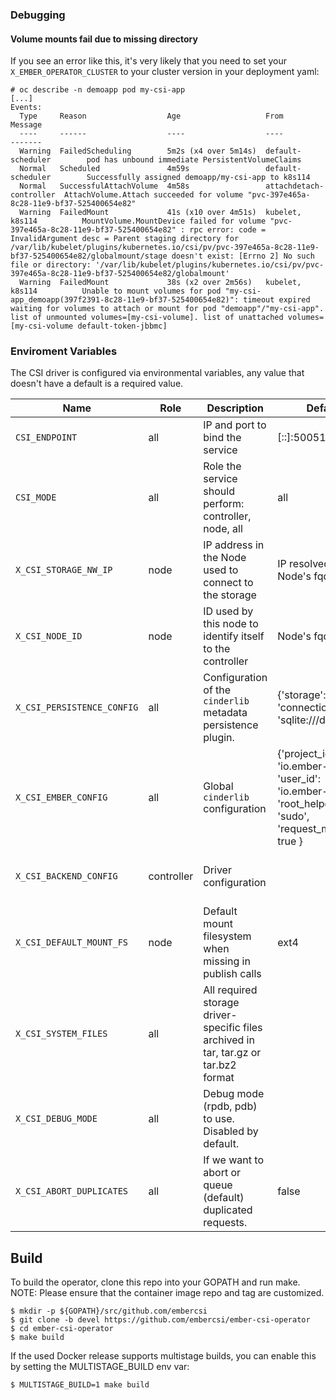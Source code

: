 ### Debugging
#### Volume mounts fail due to missing directory

If you see an error like this, it's very likely that you need to set your `X_EMBER_OPERATOR_CLUSTER` to your cluster version in your deployment yaml:

```console
# oc describe -n demoapp pod my-csi-app
[...]
Events:
  Type     Reason                  Age                   From                     Message
  ----     ------                  ----                  ----                     -------
  Warning  FailedScheduling        5m2s (x4 over 5m14s)  default-scheduler        pod has unbound immediate PersistentVolumeClaims
  Normal   Scheduled               4m59s                 default-scheduler        Successfully assigned demoapp/my-csi-app to k8s114
  Normal   SuccessfulAttachVolume  4m58s                 attachdetach-controller  AttachVolume.Attach succeeded for volume "pvc-397e465a-8c28-11e9-bf37-525400654e82"
  Warning  FailedMount             41s (x10 over 4m51s)  kubelet, k8s114          MountVolume.MountDevice failed for volume "pvc-397e465a-8c28-11e9-bf37-525400654e82" : rpc error: code = InvalidArgument desc = Parent staging directory for /var/lib/kubelet/plugins/kubernetes.io/csi/pv/pvc-397e465a-8c28-11e9-bf37-525400654e82/globalmount/stage doesn't exist: [Errno 2] No such file or directory: '/var/lib/kubelet/plugins/kubernetes.io/csi/pv/pvc-397e465a-8c28-11e9-bf37-525400654e82/globalmount'
  Warning  FailedMount             38s (x2 over 2m56s)   kubelet, k8s114          Unable to mount volumes for pod "my-csi-app_demoapp(397f2391-8c28-11e9-bf37-525400654e82)": timeout expired waiting for volumes to attach or mount for pod "demoapp"/"my-csi-app". list of unmounted volumes=[my-csi-volume]. list of unattached volumes=[my-csi-volume default-token-jbbmc]
```


### Enviroment Variables

The CSI driver is configured via environmental variables, any value that doesn't have a default is a required value.

| Name                       | Role       | Description                                                   | Default                                                                                                      | Example                                                                                                                                                                                                                                 |
| -------------------------- | ---------- | ------------------------------------------------------------- | ------------------------------------------------------------------------------------------------------------ | --------------------------------------------------------------------------------------------------------------------------------------------------------------------------------------------------------------------------------------- |
| `CSI_ENDPOINT`             | all        | IP and port to bind the service                               | [::]:50051                                                                                                   | 192.168.1.22:50050                                                                                                                                                                                                                      |
| `CSI_MODE`                 | all        | Role the service should perform: controller, node, all        | all                                                                                                          | controller                                                                                                                                                                                                                              |
| `X_CSI_STORAGE_NW_IP`      | node       | IP address in the Node used to connect to the storage         | IP resolved from Node's fqdn                                                                                 | 192.168.1.22                                                                                                                                                                                                                            |
| `X_CSI_NODE_ID`            | node       | ID used by this node to identify itself to the controller     | Node's fqdn                                                                                                  | csi_test_node                                                                                                                                                                                                                           |
| `X_CSI_PERSISTENCE_CONFIG` | all        | Configuration of the `cinderlib` metadata persistence plugin. | {'storage': 'db', 'connection': 'sqlite:///db.sqlite'}                                                       | {'storage': 'db', 'connection': 'mysql+pymysql://root:stackdb@192.168.1.1/cinder?charset=utf8'}                                                                                                                                         |
| `X_CSI_EMBER_CONFIG`       | all        | Global `cinderlib` configuration                              | {'project_id': 'io.ember-csi', 'user_id': 'io.ember-csi', 'root_helper': 'sudo', 'request_multipath': true } | {"project_id":"k8s project","user_id":"csi driver","root_helper":"sudo"}                                                                                                                                                                |
| `X_CSI_BACKEND_CONFIG`     | controller | Driver configuration                                          |                                                                                                              | {"name": "rbd", "driver": "RBD", "rbd_user": "cinder", "rbd_pool": "volumes", "rbd_ceph_conf": "/etc/ceph/ceph.conf", "rbd_keyring_conf": "/etc/ceph/ceph.client.cinder.keyring"} |
| `X_CSI_DEFAULT_MOUNT_FS`   | node       | Default mount filesystem when missing in publish calls        | ext4                                                                                                         | btrfs                                                                                                                                                                                                                                   |
| `X_CSI_SYSTEM_FILES`       | all        | All required storage driver-specific files archived in tar, tar.gz or tar.bz2 format|                                                                                        | /path/to/etc-ceph.tar.gz                                                                                                                                                                                                                |
| `X_CSI_DEBUG_MODE`         | all        | Debug mode (rpdb, pdb) to use. Disabled by default.           |                                                                                                              | rpdb                                                                                                                                                                                                                                    |
| `X_CSI_ABORT_DUPLICATES`   | all        | If we want to abort or queue (default) duplicated requests.   | false                                                                                                        | true                                                                                                                                                                                                                                    |
## Build
To build the operator, clone this repo into your GOPATH and run make. NOTE: Please ensure that the container image repo and tag are customized.
```
$ mkdir -p ${GOPATH}/src/github.com/embercsi
$ git clone -b devel https://github.com/embercsi/ember-csi-operator
$ cd ember-csi-operator
$ make build
```
If the used Docker release supports multistage builds, you can enable this by setting the MULTISTAGE_BUILD env var:
```
$ MULTISTAGE_BUILD=1 make build
```
